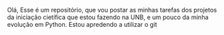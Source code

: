 Olá,
Esse é um repositório, que vou postar as minhas tarefas dos projetos da iniciação cietífica que estou fazendo na UNB, e um pouco da minha evolução em Python.
Estou apredendo a utilizar o git 